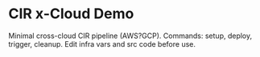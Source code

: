 # CIR x-Cloud Demo
Minimal cross-cloud CIR pipeline (AWS?GCP). Commands: setup, deploy, trigger, cleanup. Edit infra vars and src code before use.
